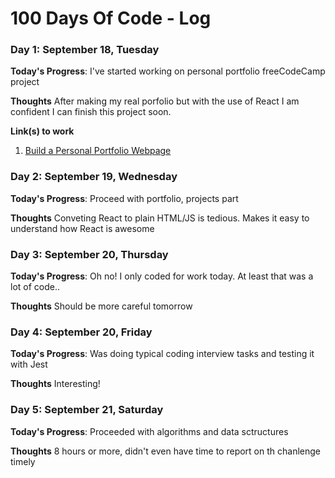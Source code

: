 # 100 Days Of Code - Log

### Day 1: September 18, Tuesday

**Today's Progress**: I've started working on personal portfolio freeCodeCamp project

**Thoughts** After making my real porfolio but with the use of React I am confident I can finish this project soon.

**Link(s) to work**
1. [Build a Personal Portfolio Webpage](https://learn.freecodecamp.org/responsive-web-design/responsive-web-design-projects/build-a-personal-portfolio-webpage)

### Day 2: September 19, Wednesday

**Today's Progress**: Proceed with portfolio, projects part

**Thoughts** Conveting React to plain HTML/JS is tedious. Makes it easy to understand how React is awesome

### Day 3: September 20, Thursday

**Today's Progress**: Oh no! I only coded for work today. At least that was a lot of code..

**Thoughts** Should be more careful tomorrow

### Day 4: September 20, Friday

**Today's Progress**: Was doing typical coding interview tasks and testing it with Jest

**Thoughts** Interesting!

### Day 5: September 21, Saturday

**Today's Progress**: Proceeded with algorithms and data sctructures

**Thoughts**  8 hours or more, didn't even have time to report on th chanlenge timely
